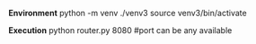 **Environment**
python -m venv ./venv3
source venv3/bin/activate

**Execution**
python router.py 8080 #port can be any available
